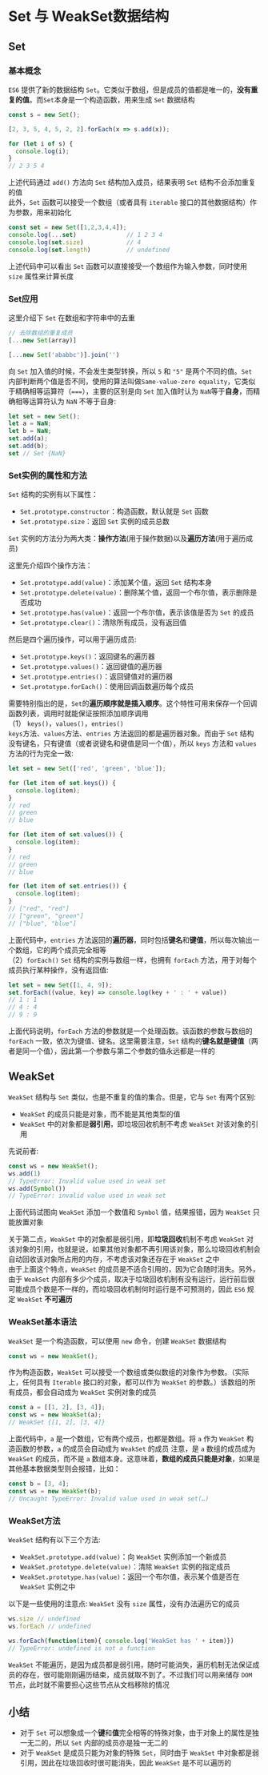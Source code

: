 # Set 与 WeakSet数据结构

## Set
### 基本概念
`ES6` 提供了新的数据结构 `Set`。它类似于数组，但是成员的值都是唯一的，**没有重复的值**。而`Set`本身是一个构造函数，用来生成 `Set` 数据结构
```js
const s = new Set();

[2, 3, 5, 4, 5, 2, 2].forEach(x => s.add(x));

for (let i of s) {
  console.log(i);
}
// 2 3 5 4
```
上述代码通过 `add()` 方法向 `Set` 结构加入成员，结果表明 `Set` 结构不会添加重复的值  
此外，`Set` 函数可以接受一个数组（或者具有 `iterable` 接口的其他数据结构）作为参数，用来初始化  
```js
const set = new Set([1,2,3,4,4]);
console.log(...set)              // 1 2 3 4
console.log(set.size)            // 4
console.log(set.length)          // undefined
```
上述代码中可以看出 `Set` 函数可以直接接受一个数组作为输入参数，同时使用 `size` 属性来计算长度  

### Set应用
这里介绍下 `Set` 在数组和字符串中的去重
```js
// 去除数组的重复成员
[...new Set(array)]

[...new Set('ababbc')].join('')
```
向 `Set` 加入值的时候，不会发生类型转换，所以 `5` 和 `"5"` 是两个不同的值。`Set` 内部判断两个值是否不同，使用的算法叫做`Same-value-zero equality`，它类似于精确相等运算符（`===`），主要的区别是向 `Set` 加入值时认为 `NaN`等于**自身**，而精确相等运算符认为 `NaN` 不等于自身:
```js
let set = new Set();
let a = NaN;
let b = NaN;
set.add(a);
set.add(b);
set // Set {NaN}
```

### Set实例的属性和方法
`Set` 结构的实例有以下属性：
* `Set.prototype.constructor`：构造函数，默认就是 `Set` 函数
* `Set.prototype.size`：返回 `Set` 实例的成员总数

`Set` 实例的方法分为两大类：**操作方法**(用于操作数据)以及**遍历方法**(用于遍历成员)  

这里先介绍四个操作方法：
* `Set.prototype.add(value)`：添加某个值，返回 `Set` 结构本身
* `Set.prototype.delete(value)`：删除某个值，返回一个布尔值，表示删除是否成功
* `Set.prototype.has(value)`：返回一个布尔值，表示该值是否为 `Set` 的成员
* `Set.prototype.clear()`：清除所有成员，没有返回值

然后是四个遍历操作，可以用于遍历成员:
* `Set.prototype.keys()`：返回键名的遍历器
* `Set.prototype.values()`：返回键值的遍历器
* `Set.prototype.entries()`：返回键值对的遍历器
* `Set.prototype.forEach()`：使用回调函数遍历每个成员

需要特别指出的是，`Set`的**遍历顺序就是插入顺序**。这个特性可用来保存一个回调函数列表，调用时就能保证按照添加顺序调用  
（1） `keys()`，`values()`，`entries()`  
`keys`方法、`values`方法、`entries` 方法返回的都是遍历器对象。而由于 `Set` 结构没有键名，只有键值（或者说键名和键值是同一个值），所以 `keys` 方法和 `values` 方法的行为完全一致:
```js
let set = new Set(['red', 'green', 'blue']);

for (let item of set.keys()) {
  console.log(item);
}
// red
// green
// blue

for (let item of set.values()) {
  console.log(item);
}
// red
// green
// blue

for (let item of set.entries()) {
  console.log(item);
}
// ["red", "red"]
// ["green", "green"]
// ["blue", "blue"]
```
上面代码中，`entries` 方法返回的**遍历器**，同时包括**键名**和**键值**，所以每次输出一个数组，它的两个成员完全相等  
（2）`forEach()`
`Set` 结构的实例与数组一样，也拥有 `forEach` 方法，用于对每个成员执行某种操作，没有返回值:
```js
let set = new Set([1, 4, 9]);
set.forEach((value, key) => console.log(key + ' : ' + value))
// 1 : 1
// 4 : 4
// 9 : 9
```
上面代码说明，`forEach` 方法的参数就是一个处理函数。该函数的参数与数组的 `forEach` 一致，依次为键值、键名。这里需要注意，`Set` 结构的**键名就是键值**（两者是同一个值），因此第一个参数与第二个参数的值永远都是一样的

## WeakSet
`WeakSet` 结构与 `Set` 类似，也是不重复的值的集合。但是，它与 `Set` 有两个区别:
* `WeakSet` 的成员只能是对象，而不能是其他类型的值
* `WeakSet` 中的对象都是**弱引用**，即垃圾回收机制不考虑 `WeakSet` 对该对象的引用

先说前者:
```js
const ws = new WeakSet();
ws.add(1)
// TypeError: Invalid value used in weak set
ws.add(Symbol())
// TypeError: invalid value used in weak set
```
上面代码试图向 `WeakSet` 添加一个数值和 `Symbol` 值，结果报错，因为 `WeakSet` 只能放置对象  

关于第二点，`WeakSet` 中的对象都是弱引用，即**垃圾回收**机制不考虑 `WeakSet` 对该对象的引用，也就是说，如果其他对象都不再引用该对象，那么垃圾回收机制会自动回收该对象所占用的内存，不考虑该对象还存在于 `WeakSet` 之中  
由于上面这个特点，`WeakSet` 的成员是不适合引用的，因为它会随时消失。另外，由于 `WeakSet` 内部有多少个成员，取决于垃圾回收机制有没有运行，运行前后很可能成员个数是不一样的，而垃圾回收机制何时运行是不可预测的，因此 `ES6` 规定 `WeakSet` **不可遍历**

### WeakSet基本语法
`WeakSet` 是一个构造函数，可以使用 `new` 命令，创建 `WeakSet` 数据结构  
```js
const ws = new WeakSet();
```
作为构造函数，`WeakSet` 可以接受一个数组或类似数组的对象作为参数。（实际上，任何具有 `Iterable` 接口的对象，都可以作为 `WeakSet` 的参数。）该数组的所有成员，都会自动成为 `WeakSet` 实例对象的成员
```js
const a = [[1, 2], [3, 4]];
const ws = new WeakSet(a);
// WeakSet {[1, 2], [3, 4]}
```
上面代码中，`a` 是一个数组，它有两个成员，也都是数组。将 `a` 作为 `WeakSet` 构造函数的参数，`a` 的成员会自动成为 `WeakSet` 的成员
注意，是 `a` 数组的成员成为 `WeakSet` 的成员，而不是 `a` 数组本身。这意味着，**数组的成员只能是对象**，如果是其他基本数据类型则会报错，比如：
```js
const b = [3, 4];
const ws = new WeakSet(b);
// Uncaught TypeError: Invalid value used in weak set(…)
```

### WeakSet方法
`WeakSet` 结构有以下三个方法:
* `WeakSet.prototype.add(value)`：向 `WeakSet` 实例添加一个新成员
* `WeakSet.prototype.delete(value)`：清除 `WeakSet` 实例的指定成员
* `WeakSet.prototype.has(value)`：返回一个布尔值，表示某个值是否在 `WeakSet` 实例之中

以下是一些使用的注意点:
`WeakSet` 没有 `size` 属性，没有办法遍历它的成员
```js
ws.size // undefined
ws.forEach // undefined

ws.forEach(function(item){ console.log('WeakSet has ' + item)})
// TypeError: undefined is not a function
```
`WeakSet` 不能遍历，是因为成员都是弱引用，随时可能消失，遍历机制无法保证成员的存在，很可能刚刚遍历结束，成员就取不到了。不过我们可以用来储存 `DOM` 节点，此时就不需要担心这些节点从文档移除的情况  
## 小结
* 对于 `Set` 可以想象成一个**键**和**值**完全相等的特殊对象，由于对象上的属性是独一无二的，所以 `Set` 内部的成员亦是独一无二的
* 对于 `WeakSet` 是成员只能为对象的特殊 `Set`，同时由于 `WeakSet` 中对象都是弱引用，因此在垃圾回收时很可能消失，因此 `WeakSet` 是不可以遍历的